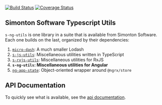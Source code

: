 [![Build Status](https://travis-ci.org/simontonsoftware/s-ng-utils.svg?branch=master)](https://travis-ci.org/simontonsoftware/s-ng-utils) [![Coverage Status](https://coveralls.io/repos/github/simontonsoftware/s-ng-utils/badge.svg?branch=master)](https://coveralls.io/github/simontonsoftware/s-ng-utils?branch=master)

## Simonton Software Typescript Utils

`s-ng-utils` is one library in a suite that is available from Simonton Software. Each one builds on the last, organized by their dependencies:

1. [`micro-dash`](https://github.com/simontonsoftware/micro-dash): A much smaller Lodash
1. [`s-js-utils`](https://github.com/simontonsoftware/s-js-utils): Miscellaneous utilities written in TypeScript
1. [`s-rxjs-utils`](https://github.com/simontonsoftware/s-rxjs-utils): Miscellaneous utilities for RxJS
1. **`s-ng-utils`: Miscellaneous utilities for Angular**
1. [`ng-app-state`](https://github.com/simontonsoftware/ng-app-state): Object-oriented wrapper around `@ngrx/store`

## API Documentation

To quickly see what is available, see the [api documentation](https://simontonsoftware.github.io/s-ng-utils/typedoc).
